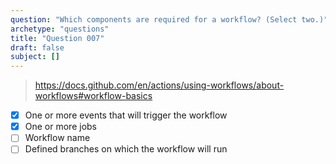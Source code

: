 ```yaml
---
question: "Which components are required for a workflow? (Select two.)"
archetype: "questions"
title: "Question 007"
draft: false
subject: []
---
```


> https://docs.github.com/en/actions/using-workflows/about-workflows#workflow-basics
- [x] One or more events that will trigger the workflow
- [x] One or more jobs
- [ ] Workflow name
- [ ] Defined branches on which the workflow will run
